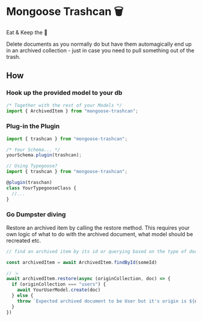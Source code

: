 # Mongoose Trashcan 🗑

Eat & Keep the 🍰

Delete documents as you normally do but have them automagically end up in an archived collection - just in case you need to pull something out of the trash.

## How

### Hook up the provided model to your db

```javascript
/* Together with the rest of your Models */
import { ArchivedItem } from "mongoose-trashcan";
```

### Plug-in the Plugin

```javascript
import { trashcan } from "mongoose-trashcan";

/* Your Schema... */
yourSchema.plugin(trashcan);
```

```typescript
// Using Typegoose?
import { trashcan } from "mongoose-trashcan";

@plugin(traschan)
class YourTypegooseClass {
  //...
}
```

### Go Dumpster diving

Restore an archived item by calling the restore method.
This requires your own logic of what to do with the archived document, what model should be recreated etc.

```javascript
// find an archived item by its id or querying based on the type of document you have archived.

const archivedItem = await ArchivedItem.findById(someId)

// 🕯💀
await archivedItem.restore(async (originCollection, doc) => {
  if (originCollection === "users") {
    await YourUserModel.create(doc)
  } else {
    throw `Expected archived document to be User but it's origin is ${originCollection}`,
  }
})

```
